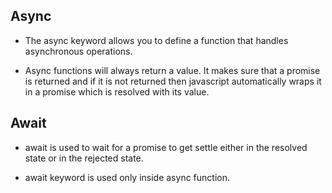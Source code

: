 ## Async 

- The async keyword allows you to define a function that handles asynchronous operations.

- Async functions will always return a value. It makes sure that a promise is returned and if it is not returned then javascript automatically wraps it in a promise which is resolved with its value.


## Await

- await is used to wait for a promise to get settle either in the resolved state or in the rejected state.

- await keyword is used only inside async function.
